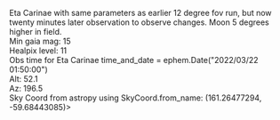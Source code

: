Eta Carinae with same parameters as earlier 12 degree fov run, but now twenty minutes later observation to observe changes. Moon 5 degrees higher in field.  
Min gaia mag: 15  
Healpix level: 11  
Obs time for Eta Carinae time_and_date = ephem.Date("2022/03/22 01:50:00")  
Alt: 52.1  
 Az: 196.5  
Sky Coord from astropy using SkyCoord.from_name: (161.26477294, -59.68443085)>
